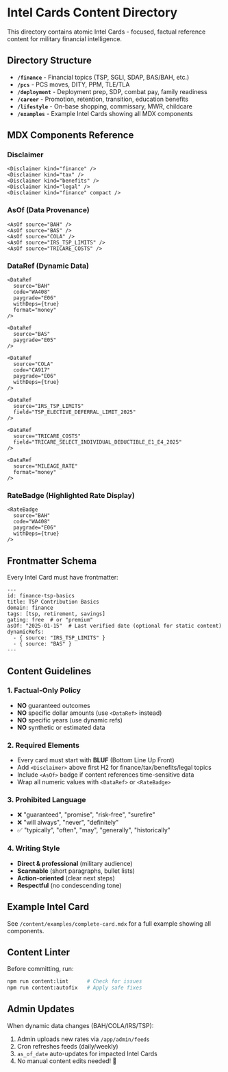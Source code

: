 # Intel Cards Content Directory

This directory contains atomic Intel Cards - focused, factual reference content for military financial intelligence.

## Directory Structure

- **`/finance`** - Financial topics (TSP, SGLI, SDAP, BAS/BAH, etc.)
- **`/pcs`** - PCS moves, DITY, PPM, TLE/TLA
- **`/deployment`** - Deployment prep, SDP, combat pay, family readiness
- **`/career`** - Promotion, retention, transition, education benefits
- **`/lifestyle`** - On-base shopping, commissary, MWR, childcare
- **`/examples`** - Example Intel Cards showing all MDX components

## MDX Components Reference

### Disclaimer

```mdx
<Disclaimer kind="finance" />
<Disclaimer kind="tax" />
<Disclaimer kind="benefits" />
<Disclaimer kind="legal" />
<Disclaimer kind="finance" compact />
```

### AsOf (Data Provenance)

```mdx
<AsOf source="BAH" />
<AsOf source="BAS" />
<AsOf source="COLA" />
<AsOf source="IRS_TSP_LIMITS" />
<AsOf source="TRICARE_COSTS" />
```

### DataRef (Dynamic Data)

```mdx
<DataRef 
  source="BAH" 
  code="WA408" 
  paygrade="E06" 
  withDeps={true} 
  format="money" 
/>

<DataRef 
  source="BAS" 
  paygrade="E05" 
/>

<DataRef 
  source="COLA" 
  code="CA917" 
  paygrade="E06" 
  withDeps={true} 
/>

<DataRef 
  source="IRS_TSP_LIMITS" 
  field="TSP_ELECTIVE_DEFERRAL_LIMIT_2025" 
/>

<DataRef 
  source="TRICARE_COSTS" 
  field="TRICARE_SELECT_INDIVIDUAL_DEDUCTIBLE_E1_E4_2025" 
/>

<DataRef 
  source="MILEAGE_RATE" 
  format="money" 
/>
```

### RateBadge (Highlighted Rate Display)

```mdx
<RateBadge 
  source="BAH" 
  code="WA408" 
  paygrade="E06" 
  withDeps={true} 
/>
```

## Frontmatter Schema

Every Intel Card must have frontmatter:

```mdx
---
id: finance-tsp-basics
title: TSP Contribution Basics
domain: finance
tags: [tsp, retirement, savings]
gating: free  # or "premium"
asOf: "2025-01-15"  # Last verified date (optional for static content)
dynamicRefs:
  - { source: "IRS_TSP_LIMITS" }
  - { source: "BAS" }
---
```

## Content Guidelines

### 1. Factual-Only Policy
- **NO** guaranteed outcomes
- **NO** specific dollar amounts (use `<DataRef>` instead)
- **NO** specific years (use dynamic refs)
- **NO** synthetic or estimated data

### 2. Required Elements
- Every card must start with **BLUF** (Bottom Line Up Front)
- Add `<Disclaimer>` above first H2 for finance/tax/benefits/legal topics
- Include `<AsOf>` badge if content references time-sensitive data
- Wrap all numeric values with `<DataRef>` or `<RateBadge>`

### 3. Prohibited Language
- ❌ "guaranteed", "promise", "risk-free", "surefire"
- ❌ "will always", "never", "definitely"
- ✅ "typically", "often", "may", "generally", "historically"

### 4. Writing Style
- **Direct & professional** (military audience)
- **Scannable** (short paragraphs, bullet lists)
- **Action-oriented** (clear next steps)
- **Respectful** (no condescending tone)

## Example Intel Card

See `/content/examples/complete-card.mdx` for a full example showing all components.

## Content Linter

Before committing, run:

```bash
npm run content:lint      # Check for issues
npm run content:autofix   # Apply safe fixes
```

## Admin Updates

When dynamic data changes (BAH/COLA/IRS/TSP):
1. Admin uploads new rates via `/app/admin/feeds`
2. Cron refreshes feeds (daily/weekly)
3. `as_of_date` auto-updates for impacted Intel Cards
4. No manual content edits needed! 🎉

